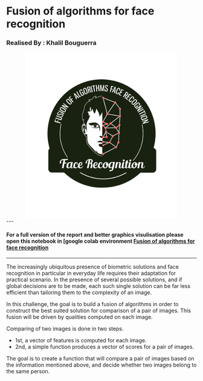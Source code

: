 # **Fusion of algorithms for face recognition**

### Realised By : Khalil Bouguerra 
<img style="display: block; margin: auto;" alt="photo"  width="400" src="./images/FaceRec.png">
---


#### For a full version of the report and  better graphics visulisation please open this notebook in [google colab environment [Fusion of algorithms for face recognition](https://colab.research.google.com/drive/1obJMHbaiCY82qiV152AzK2OQ4V3ee3ah?usp=sharing)
---
 


The increasingly ubiquitous presence of biometric solutions and face recognition in particular in everyday life requires their adaptation for practical scenario. In the presence of several possible solutions, and if global decisions are to be made, each such single solution can be far less efficient than tailoring them to the complexity of an image.

In this challenge, the goal is to build a fusion of algorithms in order to construct the best suited solution for comparison of a pair of images. This fusion will be driven by qualities computed on each image.

Comparing of two images is done in two steps.

*  1st, a vector of features is computed for each image.
*  2nd, a simple function produces a vector of scores for a pair of images. 

 The goal is to create a function that will compare a pair of images based on the information mentioned above, and decide whether two images belong to the same person.
